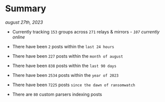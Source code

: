 
# Summary
_august 27th, 2023_

- Currently tracking `153` groups across `271` relays & mirrors - _`107` currently online_

- There have been `2` posts within the `last 24 hours`

- There have been `227` posts within the `month of august`

- There have been `838` posts within the `last 90 days`

- There have been `2534` posts within the `year of 2023`

- There have been `7225` posts `since the dawn of ransomwatch`

- There are `80` custom parsers indexing posts
